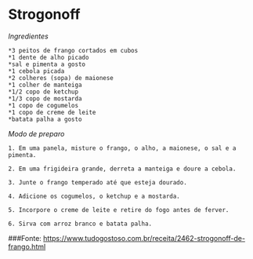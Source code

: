 # Strogonoff

*Ingredientes*

    *3 peitos de frango cortados em cubos
    *1 dente de alho picado
    *sal e pimenta a gosto
    *1 cebola picada
    *2 colheres (sopa) de maionese
    *1 colher de manteiga
    *1/2 copo de ketchup
    *1/3 copo de mostarda
    *1 copo de cogumelos
    *1 copo de creme de leite
    *batata palha a gosto
   
*Modo de preparo*

    1. Em uma panela, misture o frango, o alho, a maionese, o sal e a pimenta.

    2. Em uma frigideira grande, derreta a manteiga e doure a cebola.

    3. Junte o frango temperado até que esteja dourado.

    4. Adicione os cogumelos, o ketchup e a mostarda.

    5. Incorpore o creme de leite e retire do fogo antes de ferver.

    6. Sirva com arroz branco e batata palha.
    
###Fonte: https://www.tudogostoso.com.br/receita/2462-strogonoff-de-frango.html
